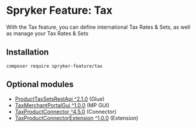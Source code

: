 # Spryker Feature: Tax

With the Tax feature, you can define international Tax Rates & Sets, as well as manage your Tax Rates & Sets

## Installation

```
composer require spryker-feature/tax
```

## Optional modules
- [ProductTaxSetsRestApi ^2.1.0](https://github.com/spryker/product-tax-sets-rest-api) (Glue)
- [TaxMerchantPortalGui ^1.0.0](https://github.com/spryker/tax-merchant-portal-gui) (MP GUI)
- [TaxProductConnector ^4.5.0](https://github.com/spryker/tax-product-connector) (Connector)
- [TaxProductConnectorExtension ^1.0.0](https://github.com/spryker/tax-product-connector-extension) (Extension)
